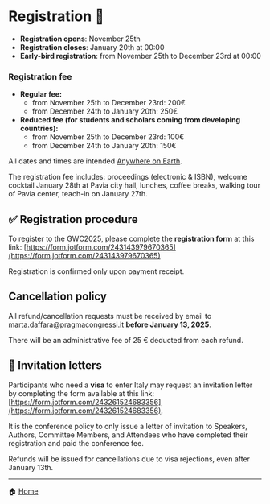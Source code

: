 # Registration 📨

- **Registration opens**: November 25th
- **Registration closes**: January 20th at 00:00
- **Early-bird registration**: from November 25th to December 23rd at 00:00

### Registration fee 
- **Regular fee:**
  - from November 25th to December 23rd: 200€
  - from December 24th to January 20th: 250€ 
- **Reduced fee (for students and scholars coming from developing countries):** 
  - from November 25th to December 23rd: 100€
  - from December 24th to January 20th: 150€

All dates and times are intended [Anywhere on Earth](https://time.is/Anywhere_on_Earth).

The registration fee includes: proceedings (electronic & ISBN), welcome cocktail January 28th at Pavia city hall, lunches, coffee breaks, walking tour of Pavia center, teach-in on January 27th.

## ✅ Registration procedure

To register to the GWC2025, please complete the **registration form** at this link: [https://form.jotform.com/243143979670365](https://form.jotform.com/243143979670365)

Registration is confirmed only upon payment receipt. 

## Cancellation policy

All refund/cancellation requests must be received by email to [marta.daffara@pragmacongressi.it](marta.daffara@pragmacongressi.it) **before January 13, 2025**. 

There will be an administrative fee of 25 € deducted from each refund.

## 📩 Invitation letters 

Participants who need a **visa** to enter Italy may request an invitation letter by completing the form available at this link: [https://form.jotform.com/243261524683356](https://form.jotform.com/243261524683356). 

It is the conference policy to only issue a letter of invitation to Speakers, Authors, Committee Members, and Attendees who have completed their registration and paid the conference fee.

Refunds will be issued for cancellations due to visa rejections, even after January 13th.

---

🏠 [Home](https://unipv-larl.github.io/GWC2025/)
